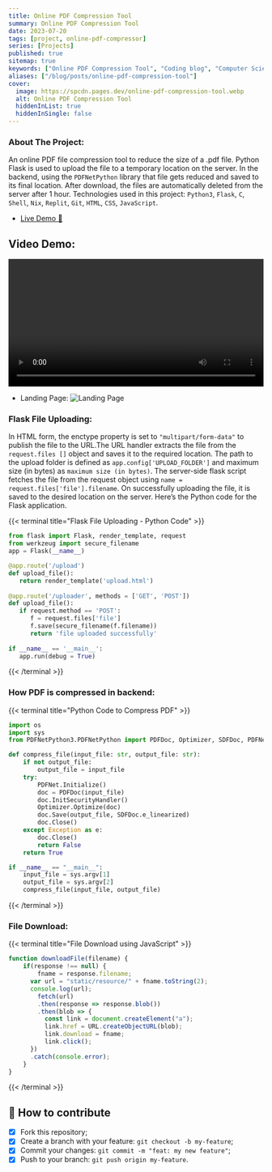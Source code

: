 ```yaml
---
title: Online PDF Compression Tool
summary: Online PDF Compression Tool
date: 2023-07-20
tags: [project, online-pdf-compressor]
series: [Projects]
published: true
sitemap: true
keywords: ["Online PDF Compression Tool", "Coding blog", "Computer Science"]
aliases: ["/blog/posts/online-pdf-compression-tool"]
cover:
  image: https://spcdn.pages.dev/online-pdf-compression-tool.webp
  alt: Online PDF Compression Tool
  hiddenInList: true
  hiddenInSingle: false
---
```



### About The Project:

An online PDF file compression tool to reduce the size of a .pdf file. Python Flask is used to upload the file to a temporary location on the server. 
In the backend, using the ```PDFNetPython``` library that file gets reduced and saved to its final location. After download, the files are automatically deleted from the server after 1 hour. Technologies used in this project: ```Python3```, ```Flask```, ```C```, ```Shell```, ```Nix```, ```Replit```, ```Git```, ```HTML```, ```CSS```, ```JavaScript```.


- [Live Demo 🚀 ](https://filecompressor.samirpaul.repl.co)

## Video Demo: 

<script defer loading="lazy" src="https://cdn.jsdelivr.net/npm/jquery@3.7.1/dist/jquery.min.js"></script>
<div>
<video width="100%" id="video" controls>
<source loading="lazy" src="https://user-images.githubusercontent.com/77569653/172896703-9e4998c1-40da-46ae-810e-780e47a391f9.mp4" type="video/mp4">
Your browser does not support the video tag.
</video>
</div>
<script type="text/javascript">
$( document ).ready(function() {
$('#videoUrl').on('change', function(e) {
  var video = $('#video');
  video.children('source').attr('src', $(this).val());
  video[0].load();
  video[0].play();
});
});
</script>


- Landing Page:
![Landing Page](https://spcdn.pages.dev/assets/img/filecompressor-samirpaul1-repl-co-landing-page.webp)


### Flask File Uploading:
 In HTML form, the enctype property is set to ```"multipart/form-data"``` to publish the file to the URL.The URL handler extracts the file from the ```request.files []``` object and saves it to the required location. The path to the upload folder is defined as ```app.config['UPLOAD_FOLDER']``` and maximum size (in bytes) as 
```maximum size (in bytes)```.
The server-side flask script fetches the file from the request object using ```name = request.files['file'].filename```.
On successfully uploading the file, it is saved to the desired location on the server.
Here’s the Python code for the Flask application.

{{< terminal title="Flask File Uploading - Python Code" >}}
```python
from flask import Flask, render_template, request
from werkzeug import secure_filename
app = Flask(__name__)

@app.route('/upload')
def upload_file():
   return render_template('upload.html')
	
@app.route('/uploader', methods = ['GET', 'POST'])
def upload_file():
   if request.method == 'POST':
      f = request.files['file']
      f.save(secure_filename(f.filename))
      return 'file uploaded successfully'
		
if __name__ == '__main__':
   app.run(debug = True)
```
{{< /terminal >}}


### How PDF is compressed in backend:

{{< terminal title="Python Code to Compress PDF" >}}
```python
import os
import sys
from PDFNetPython3.PDFNetPython import PDFDoc, Optimizer, SDFDoc, PDFNet

def compress_file(input_file: str, output_file: str):
    if not output_file:
        output_file = input_file
    try:
        PDFNet.Initialize()
        doc = PDFDoc(input_file)
        doc.InitSecurityHandler()
        Optimizer.Optimize(doc)
        doc.Save(output_file, SDFDoc.e_linearized)
        doc.Close()
    except Exception as e:
        doc.Close()
        return False
    return True

if __name__ == "__main__":
    input_file = sys.argv[1]
    output_file = sys.argv[2]
    compress_file(input_file, output_file)
```
{{< /terminal >}}

### File Download:

{{< terminal title="File Download using JavaScript" >}}
```js
function downloadFile(filename) {
	if(response !== null) {
		fname = response.filename;
	  var url = "static/resource/" + fname.toString(2);
	  console.log(url);
	    fetch(url)
	    .then(response => response.blob())
	    .then(blob => {
	      const link = document.createElement("a");
	      link.href = URL.createObjectURL(blob);
	      link.download = fname;
	      link.click();
	  })
	  .catch(console.error);
	}
}
```
{{< /terminal >}}


## 🤔 How to contribute

- [x] Fork this repository;
- [x] Create a branch with your feature: `git checkout -b my-feature`;
- [x] Commit your changes: `git commit -m "feat: my new feature"`;
- [x] Push to your branch: `git push origin my-feature`.
